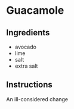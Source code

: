 # Guacamole
## Ingredients
* avocado
* lime
* salt
* extra salt
## Instructions
An ill-considered change
